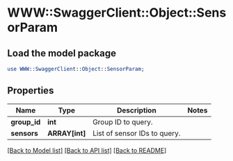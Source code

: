 # WWW::SwaggerClient::Object::SensorParam

## Load the model package
```perl
use WWW::SwaggerClient::Object::SensorParam;
```

## Properties
Name | Type | Description | Notes
------------ | ------------- | ------------- | -------------
**group_id** | **int** | Group ID to query. | 
**sensors** | **ARRAY[int]** | List of sensor IDs to query. | 

[[Back to Model list]](../README.md#documentation-for-models) [[Back to API list]](../README.md#documentation-for-api-endpoints) [[Back to README]](../README.md)


